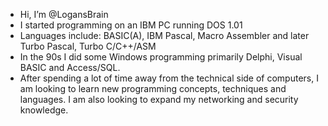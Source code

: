 - Hi, I’m @LogansBrain
- I started programming on an IBM PC running DOS 1.01
- Languages include: BASIC(A), IBM Pascal, Macro Assembler and later Turbo Pascal, Turbo C/C++/ASM
- In the 90s I did some Windows programming primarily Delphi, Visual BASIC and Access/SQL.
- After spending a lot of time away from the technical side of computers, I am looking to learn new programming concepts, techniques and languages. I am also looking to expand my networking and security knowledge.


<!---
LogansBrain/LogansBrain is a ✨ special ✨ repository because its `README.md` (this file) appears on your GitHub profile.
You can click the Preview link to take a look at your changes.
--->
